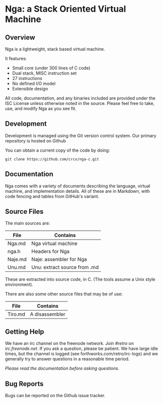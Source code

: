 # Nga: a Stack Oriented Virtual Machine

## Overview

Nga is a lightweight, stack based virtual machine.

It features:

* Small core (under 300 lines of C code)
* Dual stack, MISC instruction set
* 27 instructions
* No defined I/O model
* Extensible design

All code, documentation, and any binaries included are provided under
the ISC License unless otherwise noted in the source. Please feel free
to take, use, and modify Nga as you see fit.

## Development

Development is managed using the Git version control system. Our primary
repository is hosted on Github

You can obtain a current copy of the code by doing:

    git clone https://github.com/crcx/nga-c.git

## Documentation

Nga comes with a variety of documents describing the language, virtual
machine, and implementation details. All of these are in Markdown, with
code fencing and tables from GitHub's variant.

## Source Files

The main sources are:

| File          | Contains                        |
| ------------- | ------------------------------- |
| Nga.md        | Nga virtual machine             |
| nga.h         | Headers for Nga                 |
| Naje.md       | Naje: assembler for Nga         |
| Unu.md        | Unu: extract source from .md    |

These are extracted into source code, in C. (The tools assume a Unix
style environment).

There are also some other source files that may be of use:

| File          | Contains                        |
| ------------- | ------------------------------- |
| Tiro.md       | A disassembler                  |

## Getting Help

We have an irc channel on the freenode network. Join *#retro* on
*irc.freenode.net*. If you ask a question, please be patient. We have
large idle times, but the channel is logged (see
forthworks.com/retro/irc-logs) and we generally try to answer questions
in a reasonable time period.

*Please read the documentation before asking questions.*

## Bug Reports

Bugs can be reported on the Github issue tracker.
